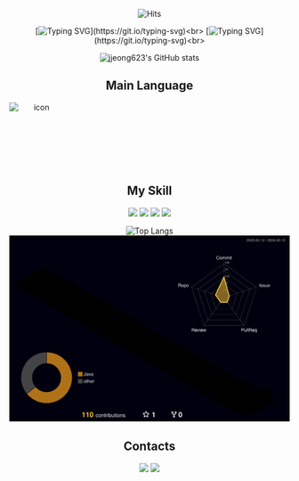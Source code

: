 <!--
**jjeong623/jjeong623** is a ✨ _special_ ✨ repository because its `README.md` (this file) appears on your GitHub profile.
-->
<!--방문자수-->
<div align=center>
  
![Hits](https://hits.seeyoufarm.com/api/count/incr/badge.svg?url=https%3A%2F%2Fgithub.com%2Fjjeong623%2Fjjeong623&count_bg=%2347BAE7&title_bg=%23C8DFEB&icon=&icon_color=%23E7E7E7&title=hits&edge_flat=false)

[![Typing SVG](https://readme-typing-svg.demolab.com?font=Fira+Code&size=25&pause=1000&color=2A93CD&random=false&width=435&lines=Hello%2C+I'm+Rachel!)](https://git.io/typing-svg)<br>
[![Typing SVG](https://readme-typing-svg.demolab.com?font=Fira+Code&size=25&pause=1000&color=2A93CD&random=false&width=435&lines=+Nice+to+meet+you!)](https://git.io/typing-svg)<br>

![jjeong623's GitHub stats](https://github-readme-stats.vercel.app/api?username=jjeong623&show_icons=true&theme=tokyonight)

## Main Language<br>
<div style="display: flex; align-items: flex-start;">
<img src="https://techstack-generator.vercel.app/java-icon.svg" alt="icon" width="100" height="100" />
</div><br>


## My Skill
<div>
  <img src="https://img.shields.io/badge/java-007396?style=for-the-badge&logo=java&logoColor=white"> 
  <img src="https://img.shields.io/badge/html5-E34F26?style=for-the-badge&logo=html5&logoColor=white"> 
  <img src="https://img.shields.io/badge/css-1572B6?style=for-the-badge&logo=css3&logoColor=white"> 
  <img src="https://img.shields.io/badge/oracle-F80000?style=for-the-badge&logo=oracle&logoColor=white">
  </div>

  ![Top Langs](https://github-readme-stats.vercel.app/api/top-langs/?username=jjeong623&layout=compact&theme=dracula)
  ![](./profile-3d-contrib/profile-night-rainbow.svg)
## Contacts

<a href="mailto:hajeonghui@gmail.com" target="_blank"><img src="https://img.shields.io/badge/Gmail-de0101?style=soft-square&logo=gmail&logoColor=white"/></a>
<a href="https://blog.naver.com/rachel623_" target="_blank"><img src="https://img.shields.io/badge/Blog-ffffff?style=soft-square&logo=Github&logoColor=black"/></a>
</div>

